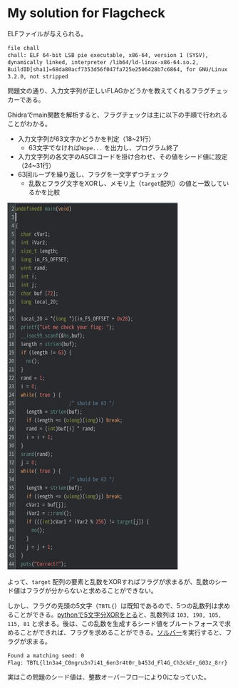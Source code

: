 # My solution for Flagcheck
ELFファイルが与えられる。
```
file chall
chall: ELF 64-bit LSB pie executable, x86-64, version 1 (SYSV), dynamically linked, interpreter /lib64/ld-linux-x86-64.so.2, BuildID[sha1]=68da80acf7353d56f047fa725e2506428b7c6864, for GNU/Linux 3.2.0, not stripped
```

問題文の通り、入力文字列が正しいFLAGかどうかを教えてくれるフラグチェッカーである。

Ghidraでmain関数を解析すると、フラグチェックは主に以下の手順で行われることがわかる。
- 入力文字列が63文字かどうかを判定（18~21行）
  - 63文字でなければ`Nope...` を出力し、プログラム終了
- 入力文字列の各文字のASCIIコードを掛け合わせ、その値をシード値に設定（24~31行）
- 63回ループを繰り返し、フラグを一文字ずつチェック
  - 乱数とフラグ文字をXORし、メモリ上（`target`配列）の値と一致しているかを比較

![](../assets/decomp_main.jpg)

よって、`target` 配列の要素と乱数をXORすればフラグが求まるが、乱数のシード値はフラグが分からないと求めることができない。

しかし、フラグの先頭の5文字（`TBTL{`）は既知であるので、5つの乱数列は求めることができる。[pythonで5文字分XORをとる](rand_sequence.py)と、乱数列は `103, 198, 105, 115, 81` と求まる。後は、この乱数を生成するシード値をブルートフォースで求めることができれば、フラグを求めることができる。[ソルバー](./solve.c)を実行すると、フラグが求まる。
```
Found a matching seed: 0
Flag: TBTL{l1n3a4_C0ngru3n7i41_6en3r4t0r_b453d_Fl4G_Ch3ckEr_G03z_8rr}
```

実はこの問題のシード値は、整数オーバーフローにより0になっていた。